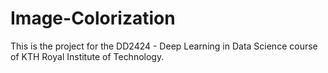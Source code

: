 # Image-Colorization
This is the project for the DD2424 - Deep Learning in Data Science course of KTH Royal Institute of Technology.
